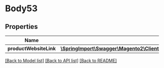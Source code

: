 # Body53

## Properties
Name | Type | Description | Notes
------------ | ------------- | ------------- | -------------
**productWebsiteLink** | [**\SpringImport\Swagger\Magento2\Client\Model\CatalogDataProductWebsiteLinkInterface**](CatalogDataProductWebsiteLinkInterface.md) |  | 

[[Back to Model list]](../README.md#documentation-for-models) [[Back to API list]](../README.md#documentation-for-api-endpoints) [[Back to README]](../README.md)


